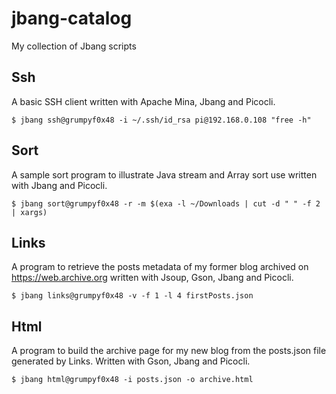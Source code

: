 # jbang-catalog

My collection of Jbang scripts

## Ssh

A basic SSH client written with Apache Mina, Jbang and Picocli.

```console
$ jbang ssh@grumpyf0x48 -i ~/.ssh/id_rsa pi@192.168.0.108 "free -h"
```

## Sort

A sample sort program to illustrate Java stream and Array sort use written with Jbang and Picocli.

```console
$ jbang sort@grumpyf0x48 -r -m $(exa -l ~/Downloads | cut -d " " -f 2 | xargs)
```

## Links

A program to retrieve the posts metadata of my former blog archived on https://web.archive.org written with Jsoup, Gson, Jbang and Picocli.

```console
$ jbang links@grumpyf0x48 -v -f 1 -l 4 firstPosts.json
```

## Html

A program to build the archive page for my new blog from the posts.json file generated by Links. Written with Gson, Jbang and Picocli.

```console
$ jbang html@grumpyf0x48 -i posts.json -o archive.html
```

